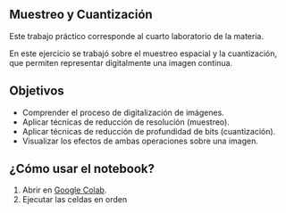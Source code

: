 ## Muestreo y Cuantización

Este trabajo práctico corresponde al cuarto laboratorio de la materia.

En este ejercicio se trabajó sobre el muestreo espacial y la cuantización, que permiten representar digitalmente una imagen continua.

## Objetivos

- Comprender el proceso de digitalización de imágenes.
- Aplicar técnicas de reducción de resolución (muestreo).
- Aplicar técnicas de reducción de profundidad de bits (cuantización).
- Visualizar los efectos de ambas operaciones sobre una imagen.

## ¿Cómo usar el notebook?

1. Abrir en [Google Colab](https://colab.research.google.com/).
2. Ejecutar las celdas en orden

